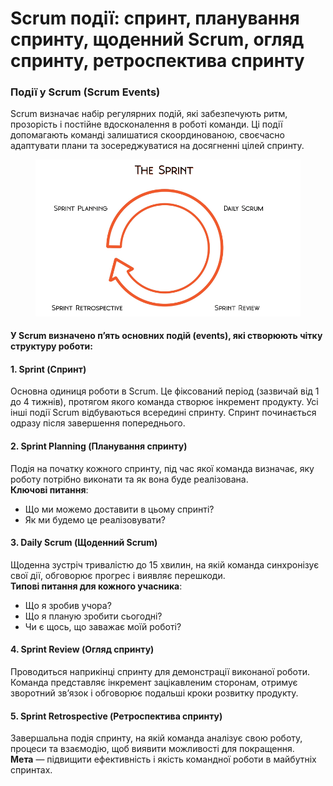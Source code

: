 # Scrum події: спринт, планування спринту, щоденний Scrum, огляд спринту, ретроспектива спринту

### Події у Scrum (Scrum Events)



Scrum визначає набір регулярних подій, які забезпечують ритм, прозорість і постійне вдосконалення в роботі команди. Ці події допомагають команді залишатися скоординованою, своєчасно адаптувати плани та зосереджуватися на досягненні цілей спринту.

<figure><img src="https://github.com/Mykhailo-Andreiev/Agile_GitBook/raw/main/assets/Scrum-events.png" alt=""><figcaption></figcaption></figure>

#### У Scrum визначено п’ять основних подій (events), які створюють чітку структуру роботи:



#### 1. **Sprint (Спринт)**

Основна одиниця роботи в Scrum. Це фіксований період (зазвичай від 1 до 4 тижнів), протягом якого команда створює інкремент продукту. Усі інші події Scrum відбуваються всередині спринту. Спринт починається одразу після завершення попереднього.

#### 2. **Sprint Planning (Планування спринту)**

Подія на початку кожного спринту, під час якої команда визначає, яку роботу потрібно виконати та як вона буде реалізована.\
**Ключові питання**:

* Що ми можемо доставити в цьому спринті?
* Як ми будемо це реалізовувати?

#### 3. **Daily Scrum (Щоденний Scrum)**

Щоденна зустріч тривалістю до 15 хвилин, на якій команда синхронізує свої дії, обговорює прогрес і виявляє перешкоди.\
**Типові питання для кожного учасника**:

* Що я зробив учора?
* Що я планую зробити сьогодні?
* Чи є щось, що заважає моїй роботі?

#### 4. **Sprint Review (Огляд спринту)**

Проводиться наприкінці спринту для демонстрації виконаної роботи. Команда представляє інкремент зацікавленим сторонам, отримує зворотний зв’язок і обговорює подальші кроки розвитку продукту.

#### 5. **Sprint Retrospective (Ретроспектива спринту)**

Завершальна подія спринту, на якій команда аналізує свою роботу, процеси та взаємодію, щоб виявити можливості для покращення.\
**Мета** — підвищити ефективність і якість командної роботи в майбутніх спринтах.
